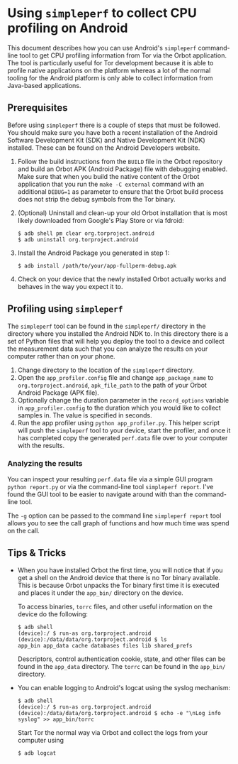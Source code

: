 # Using `simpleperf` to collect CPU profiling on Android

This document describes how you can use Android's `simpleperf`
command-line tool to get CPU profiling information from Tor via the
Orbot application. The tool is particularly useful for Tor development
because it is able to profile native applications on the platform
whereas a lot of the normal tooling for the Android platform is only
able to collect information from Java-based applications.

## Prerequisites

Before using `simpleperf` there is a couple of steps that must be
followed. You should make sure you have both a recent installation of
the Android Software Development Kit (SDK) and Native Development Kit
(NDK) installed. These can be found on the Android Developers website.

1. Follow the build instructions from the `BUILD` file in the Orbot
   repository and build an Orbot APK (Android Package) file with
   debugging enabled. Make sure that when you build the native content of
   the Orbot application that you run the `make -C external` command with
   an additional `DEBUG=1` as parameter to ensure that the Orbot build
   process does not strip the debug symbols from the Tor binary.

2. (Optional) Uninstall and clean-up your old Orbot installation that
   is most likely downloaded from Google's Play Store or via fdroid:

       $ adb shell pm clear org.torproject.android
       $ adb uninstall org.torproject.android

3. Install the Android Package you generated in step 1:

       $ adb install /path/to/your/app-fullperm-debug.apk

4. Check on your device that the newly installed Orbot actually works
   and behaves in the way you expect it to.

## Profiling using `simpleperf`

The `simpleperf` tool can be found in the `simpleperf/` directory in
the directory where you installed the Android NDK to. In this
directory there is a set of Python files that will help you deploy the
tool to a device and collect the measurement data such that you can
analyze the results on your computer rather than on your phone.

1. Change directory to the location of the `simpleperf` directory.
2. Open the `app_profiler.config` file and change
   `app_package_name` to `org.torproject.android`, `apk_file_path` to
   the path of your Orbot Android Package (APK file).
3. Optionally change the duration parameter in the `record_options`
   variable in `app_profiler.config` to the duration which you would like
   to collect samples in. The value is specified in seconds.
4. Run the app profiler using `python app_profiler.py`. This helper
   script will push the `simpleperf` tool to your device, start the
   profiler, and once it has completed copy the generated `perf.data`
   file over to your computer with the results.

### Analyzing the results

You can inspect your resulting `perf.data` file via a simple GUI
program `python report.py` or via the command-line tool `simpleperf
report`. I've found the GUI tool to be easier to navigate around with
than the command-line tool.

The `-g` option can be passed to the command line `simpleperf report`
tool allows you to see the call graph of functions and how much time
was spend on the call.

## Tips & Tricks

- When you have installed Orbot the first time, you will notice that
  if you get a shell on the Android device that there is no Tor binary
  available. This is because Orbot unpacks the Tor binary first time it
  is executed and places it under the `app_bin/` directory on the
  device.

  To access binaries, `torrc` files, and other useful information on
  the device do the following:

      $ adb shell
      (device):/ $ run-as org.torproject.android
      (device):/data/data/org.torproject.android $ ls
      app_bin app_data cache databases files lib shared_prefs

  Descriptors, control authentication cookie, state, and other files can be
  found in the `app_data` directory. The `torrc` can be found in the `app_bin/`
  directory.

- You can enable logging to Android's logcat using the syslog mechanism:

      $ adb shell
      (device):/ $ run-as org.torproject.android
      (device):/data/data/org.torproject.android $ echo -e "\nLog info syslog" >> app_bin/torrc

  Start Tor the normal way via Orbot and collect the logs from your computer using

      $ adb logcat

